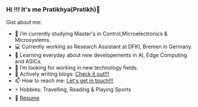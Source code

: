 ### Hi !!! It's me Pratikhya(Pratikh)👋 

Gist about me:

- 🔭 I’m currently studying Master's in Control,Microelectronics & Microsystems.
- 💻 Currently working as Research Assistant at DFKI, Bremen in Germany.
- 🌱 Learning everyday about new developements in AI, Edge Computing and ASICs.
- 👯 I’m looking for working in new technology fields.
- 💬 Actively writing blogs: [Check it out!!!](https://medium.com/@manaspratikh786)
- 📫 How to reach me: [Let's get in touch!!!](https://www.linkedin.com/in/manaspratikh/)
- ⚡ Hobbies: Travelling, Reading & Playing Sports
- 📝 [Resume](https://drive.google.com/file/d/1bpNUXnok4qqIw45ZOHkX82R_hkZQtYoz/view?usp=sharing)
